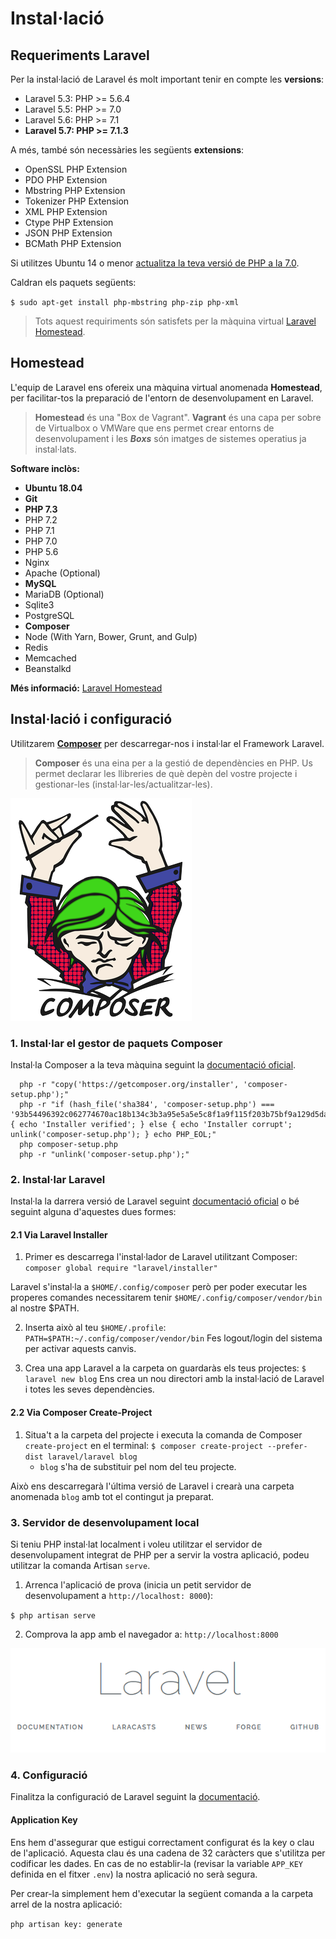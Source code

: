 # Instal·lació 

## Requeriments Laravel

Per la instal·lació de Laravel és molt important tenir en compte les **versions**:
* Laravel 5.3: PHP >= 5.6.4
* Laravel 5.5: PHP >= 7.0
* Laravel 5.6: PHP >= 7.1
* **Laravel 5.7: PHP >= 7.1.3**

A més, també són necessàries les següents **extensions**:

* OpenSSL PHP Extension
* PDO PHP Extension
* Mbstring PHP Extension
* Tokenizer PHP Extension
* XML PHP Extension
* Ctype PHP Extension
* JSON PHP Extension
* BCMath PHP Extension

Si utilitzes Ubuntu 14 o menor [actualitza la teva versió de PHP a la 7.0](https://www.digitalocean.com/community/tutorials/how-to-upgrade-to-php-7-on-ubuntu-14-04).

Caldran els paquets següents:

`$ sudo apt-get install php-mbstring php-zip php-xml`

> Tots aquest requiriments són satisfets per la màquina virtual [Laravel Homestead](https://laravel.com/docs/5.7/homestead).

## Homestead

L'equip de Laravel ens ofereix una màquina virtual anomenada **Homestead**, per facilitar-tos la preparació de l'entorn de desenvolupament en Laravel.

>**Homestead** és una "Box de Vagrant".
>**Vagrant** és una capa per sobre de Virtualbox o VMWare que ens permet crear entorns de desenvolupament i les **_Boxs_** són imatges de sistemes operatius ja instal·lats.

**Software inclòs:**

* **Ubuntu 18.04**
* **Git**
* **PHP 7.3**
* PHP 7.2
* PHP 7.1
* PHP 7.0
* PHP 5.6
* Nginx
* Apache (Optional)
* **MySQL**
* MariaDB (Optional)
* Sqlite3
* PostgreSQL
* **Composer**
* Node (With Yarn, Bower, Grunt, and Gulp)
* Redis
* Memcached
* Beanstalkd

**Més informació:** [Laravel Homestead](https://laravel.com/docs/5.7/homestead)

## Instal·lació i configuració

Utilitzarem **[Composer](https://getcomposer.org/)** per descarregar-nos i instal·lar el Framework Laravel.

> **Composer** és una eina per a la gestió de dependències en PHP. Us permet declarar les llibreries de què depèn del vostre projecte i gestionar-les (instal·lar-les/actualitzar-les).

![](/assets/logo-composer.png)

### 1. Instal·lar el gestor de paquets Composer
Instal·la Composer a la teva màquina seguint la [documentació oficial](https://getcomposer.org/download/).

```
  php -r "copy('https://getcomposer.org/installer', 'composer-setup.php');"
  php -r "if (hash_file('sha384', 'composer-setup.php') === '93b54496392c062774670ac18b134c3b3a95e5a5e5c8f1a9f115f203b75bf9a129d5daa8ba6a13e2cc8a1da0806388a8') { echo 'Installer verified'; } else { echo 'Installer corrupt'; unlink('composer-setup.php'); } echo PHP_EOL;"
  php composer-setup.php
  php -r "unlink('composer-setup.php');"
```

### 2. Instal·lar Laravel
Instal·la la darrera versió de Laravel seguint [documentació oficial](https://laravel.com/docs/5.7#installing-laravel) o bé seguint alguna d'aquestes dues formes:

#### 2.1 Via Laravel Installer

1. Primer es descarrega l'instal·lador de Laravel utilitzant Composer:
  `composer global require "laravel/installer"`

  Laravel s'instal·la a `$HOME/.config/composer` però per poder executar les properes comandes necessitarem tenir `$HOME/.config/composer/vendor/bin` al nostre $PATH.

2. Inserta això al teu `$HOME/.profile`:
  `PATH=$PATH:~/.config/composer/vendor/bin`
  Fes logout/login del sistema per activar aquests canvis.

3. Crea una app Laravel a la carpeta on guardaràs els teus projectes:
  `$ laravel new blog`
  Ens crea un nou directori amb la instal·lació de Laravel i totes les seves dependències.

#### 2.2 Via Composer Create-Project

1. Situa't a la carpeta del projecte i executa la comanda de Composer `create-project` en el terminal:
  `$ composer create-project --prefer-dist laravel/laravel blog`
    * `blog` s'ha de substituir pel nom del teu projecte.

Això ens descarregarà l'última versió de Laravel i crearà una carpeta anomenada `blog` amb tot el contingut ja preparat.

### 3. Servidor de desenvolupament local

Si teniu PHP instal·lat localment i voleu utilitzar el servidor de desenvolupament integrat de PHP per a servir la vostra aplicació, podeu utilitzar la comanda Artisan `serve`.

1. Arrenca l'aplicació de prova (inicia un petit servidor de desenvolupament a `http://localhost: 8000`):

  `$ php artisan serve`

2. Comprova la app amb el navegador a:
  `http://localhost:8000`

![](/assets/laravel-homepage.png)


### 4. Configuració
Finalitza la configuració de Laravel seguint la [documentació](https://laravel.com/docs/5.7#configuration).


#### Application Key

Ens hem d'assegurar que estigui correctament configurat és la key o clau de l'aplicació. Aquesta clau és una cadena de 32 caràcters que s'utilitza per codificar les dades. En cas de no establir-la (revisar la variable `APP_KEY` definida en el fitxer `.env`) la nostra aplicació no serà segura.

Per crear-la simplement hem d'executar la següent comanda a la carpeta arrel de la nostra aplicació:

`php artisan key: generate`

